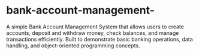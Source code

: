 # bank-account-management-
A simple Bank Account Management System that allows users to create accounts, deposit and withdraw money, check balances, and manage transactions efficiently. Built to demonstrate basic banking operations, data handling, and object-oriented programming concepts.
